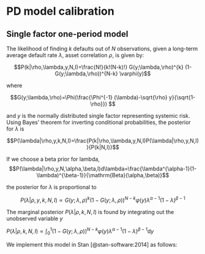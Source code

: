 PD model calibration
====================

Single factor one-period model
------------------------------

The likelihood of finding $k$ defaults out of $N$
observations, given a long-term average default rate $\lambda$,  asset
correlation $\rho$, is given by:

$$P(k|\rho,\lambda,y,N,I)=\frac{N!}{k!(N-k)!} G(y;\lambda,\rho)^{k}
(1-G(y;\lambda,\rho))^{N-k} \varphi(y)$$

where

$$G(y;\lambda,\rho)=\Phi(\frac{\Phi^{-1} (\lambda)-\sqrt{\rho} y}{\sqrt{1-\rho}}) $$

and $y$ is the normally distributed single factor representing systemic risk. Using
Bayes’ theorem for inverting conditional probabilities, the posterior for
$\lambda$ is

$$P(\lambda|\rho,y,k,N,I)=\frac{P(k|\rho,\lambda,y,N,I)P(\lambda|\rho,y,N,I)}{P(k|N,I)}$$

If we choose a beta prior for lambda, $$P(\lambda|\rho,y,N,\alpha,\beta,I)d\lambda=\frac{\lambda^{\alpha-1}(1-\lambda)^{\beta-1}}{\mathrm{Beta}(\alpha,\beta)}$$

the posterior for $\lambda$ is proportional to 

$$P(\lambda|\rho,y,k,N,I)\propto G(y;\lambda,\rho)^{k}
(1-G(y;\lambda,\rho))^{N-k}\varphi(y)\lambda^{\alpha-1}(1-\lambda)^{\beta-1}$$

The marginal posterior $P(\lambda|\rho,k,N,I)$ is found by integrating out the
unobserved variable $y$

$P(\lambda|\rho,k,N,I)\propto \int_0^1 (1-G(y;\lambda,\rho))^{N-k}\varphi(y)\lambda^{\alpha-1}(1-\lambda)^{\beta-1} \mathrm{d}y$

We implement this model in Stan  [@stan-software:2014] as follows:

